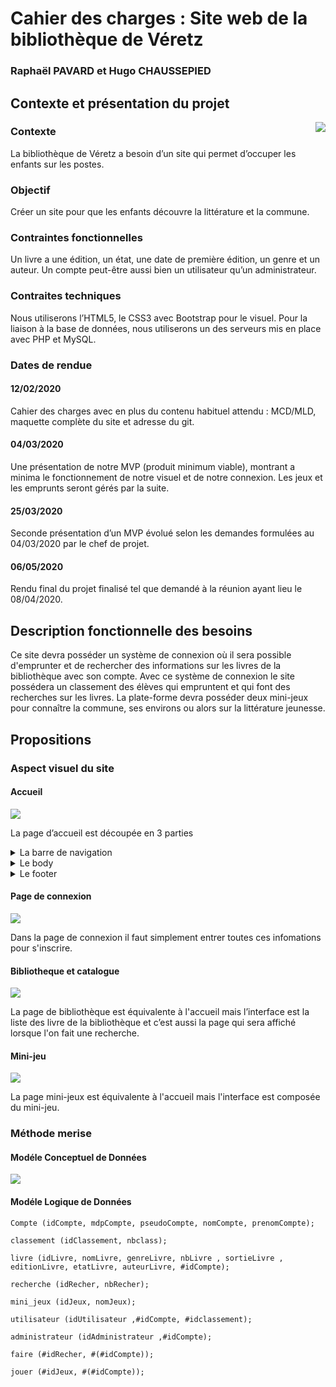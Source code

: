 # Cahier des charges : Site web de la bibliothèque de Véretz

### Raphaël PAVARD et Hugo CHAUSSEPIED

## Contexte et présentation du projet

<img align="right" src="images_readme/veretz.png">

### Contexte 

La bibliothèque de Véretz a besoin d’un site qui permet d’occuper les enfants sur les postes. 

### Objectif 

Créer un site pour que les enfants découvre la littérature et la commune.

### Contraintes fonctionnelles

Un livre a une édition, un état, une date de première édition, un genre et un auteur. 
Un compte peut-être aussi bien un utilisateur qu’un administrateur.

### Contraites techniques

Nous utiliserons l’HTML5, le CSS3 avec Bootstrap pour le visuel.
Pour la liaison à la base de données, nous utiliserons un des serveurs mis en place avec PHP et MySQL. 

### Dates de rendue

#### 12/02/2020 

Cahier des charges avec en plus du contenu habituel attendu : 
MCD/MLD, maquette complète du site et adresse du git.

#### 04/03/2020

Une présentation de notre MVP (produit minimum viable), montrant a minima le fonctionnement 
de notre visuel et de notre connexion. Les jeux et les emprunts seront gérés par la suite.

#### 25/03/2020

Seconde présentation d’un MVP évolué selon les demandes formulées au 04/03/2020 par le chef de projet.

#### 06/05/2020

Rendu final du projet finalisé tel que demandé à la réunion ayant lieu le 08/04/2020.

## Description fonctionnelle des besoins

Ce site devra posséder un système de connexion où il sera possible d'emprunter et de rechercher des 
informations sur les livres de la bibliothèque avec son compte.
Avec ce système de connexion le site possédera un classement des élèves qui empruntent et qui font des 
recherches sur les livres. 
La plate-forme devra posséder deux mini-jeux pour connaître la commune, ses environs ou alors sur la 
littérature jeunesse.

## Propositions

### Aspect visuel du site

#### Accueil

<img src="images_readme/home.png">

La page d’accueil est découpée en 3 parties 
<details> 
	<summary>La barre de navigation</summary>
        <p>Composée du logo de veretz, d'un bouton aide et du bouton de connexion.</p>
</details>
<details> 
	<summary>Le body</summary>
        <p>Composé d'une interface pour accéder aux horaires, 
		 à la bibliothèque, aux les derniers livres, au mini-jeu.</p>
</details>
<details> 
	<summary>Le footer</summary>
        <p>Composé d'informations avec des coordonnées de la bibliothèque et des liens vers les réseaux sociaux.</p>
</details>

#### Page de connexion

<img src="images_readme/login.png">

Dans la page de connexion il faut simplement entrer toutes ces infomations pour s'inscrire.

#### Bibliotheque et catalogue

<img src="images_readme/bibliotheque.png">

La page de bibliothèque est équivalente à l'accueil mais l’interface 
est la liste des livre de la bibliothèque et c’est aussi la page 
qui sera affiché lorsque l'on fait une recherche.

#### Mini-jeu

<img src="images_readme/mini-jeux.png">

La page mini-jeux est équivalente à l'accueil mais l'interface est composée du mini-jeu.

### Méthode merise

#### Modéle Conceptuel de Données

<img  src="images_readme/mcd.png">

#### Modéle Logique de Données

```
Compte (idCompte, mdpCompte, pseudoCompte, nomCompte, prenomCompte);

classement (idClassement, nbclass);

livre (idLivre, nomLivre, genreLivre, nbLivre , sortieLivre , editionLivre, etatLivre, auteurLivre, #idCompte);

recherche (idRecher, nbRecher);

mini_jeux (idJeux, nomJeux);

utilisateur (idUtilisateur ,#idCompte, #idclassement);

administrateur (idAdministrateur ,#idCompte);

faire (#idRecher, #(#idCompte));

jouer (#idJeux, #(#idCompte));
```




